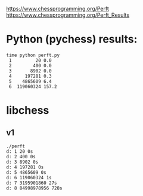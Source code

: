 
https://www.chessprogramming.org/Perft
https://www.chessprogramming.org/Perft_Results

# Python (pychess) results:
```
time python perft.py
 1         20 0.0
 2        400 0.0
 3       8902 0.0
 4     197281 0.3
 5    4865609 6.4
 6  119060324 157.2
```

# libchess

## v1
```
./perft
d: 1 20 0s
d: 2 400 0s
d: 3 8902 0s
d: 4 197281 0s
d: 5 4865609 0s
d: 6 119060324 1s
d: 7 3195901860 27s
d: 8 84998978956 728s
```
